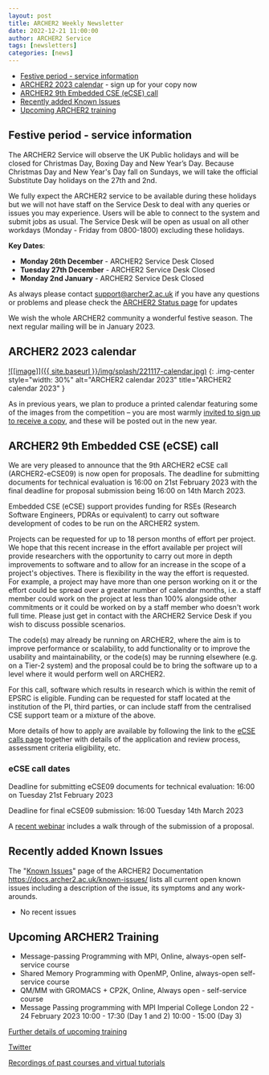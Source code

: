 ```yaml
---
layout: post
title: ARCHER2 Weekly Newsletter
date: 2022-12-21 11:00:00
author: ARCHER2 Service
tags: [newsletters] 
categories: [news]
---
```


- [Festive period - service information](#festive-period---service-information)
- [ARCHER2 2023 calendar](#archer2-2023-calendar) - sign up for your copy now
- [ARCHER2 9th Embedded CSE (eCSE) call](#archer2-9th-embedded-cse-ecse--call)
- [Recently added Known Issues](#recently-added-known-issues)
- [Upcoming ARCHER2 training](#upcoming-archer2-training)

<!--more-->
 

## Festive period - service information

The ARCHER2 Service will observe the UK Public holidays and will be closed for Christmas Day, Boxing Day and New Year’s Day.  Because Christmas Day and New Year's Day fall on Sundays, we will take the official Substitute Day holidays on the 27th and 2nd.

We fully expect the ARCHER2 service to be available during these holidays but we will not have staff on the Service Desk to deal with any queries or issues you may experience. Users will be able to connect to the system and submit jobs as usual. The Service Desk will be open as usual on all other workdays (Monday - Friday from 0800-1800) excluding these holidays.

**Key Dates**:

- **Monday 26th December** - ARCHER2 Service Desk Closed
- **Tuesday 27th December** - ARCHER2 Service Desk Closed
- **Monday 2nd January** - ARCHER2 Service Desk Closed
    
As always please contact [support@archer2.ac.uk](mailto:support@archer2.ac.uk) if you have any questions or problems and please check the [ARCHER2 Status page](https://www.archer2.ac.uk/support-access/status.html#service-alerts) for updates

We wish the whole ARCHER2 community a wonderful festive season.  The next regular mailing will be in January 2023.


## ARCHER2 2023 calendar


<a href="https://bit.ly/ARCHER2-Calendar-2023">
![[image]]({{ site.baseurl }}/img/splash/221117-calendar.jpg)</a>
{: .img-center style="width: 30%" 
alt="ARCHER2 calendar 2023" 
title="ARCHER2 calendar 2023" }


As in previous years, we plan to produce a printed calendar featuring some of the images from the competition – you are most warmly [invited to sign up to receive a copy](https://bit.ly/ARCHER2-Calendar-2023), and these will be posted out in the new year.

## ARCHER2 9th Embedded CSE (eCSE)  call

We are very pleased to announce that the 9th ARCHER2 eCSE call
(ARCHER2-eCSE09) is now open for proposals. The deadline for submitting documents for technical evaluation is 16:00 on 21st February 2023 with the final deadline for proposal submission being 16:00 on 14th March 2023.

Embedded CSE (eCSE) support provides funding for RSEs (Research Software Engineers, PDRAs or equivalent) to carry out software development of codes to be run on the ARCHER2 system.

Projects can be requested for up to 18 person months of effort per project. We hope that this recent increase in the effort available per project will provide researchers with the opportunity to carry out more in depth improvements to software and to allow for an increase in the scope of a project's objectives. There is flexibility in the way the effort is requested. For example, a project may have more than one person working on it or the effort could be spread over a greater number of calendar months, i.e. a staff member could work on the project at less than 100% alongside other commitments or it could be worked on by a staff member who doesn't work full time. Please just get in contact with the ARCHER2 Service Desk if you wish to discuss possible scenarios.

The code(s) may already be running on ARCHER2, where the aim is to improve performance or scalability, to add functionality or to improve the usability and maintainability, or the code(s) may be running elsewhere (e.g. on a Tier-2 system) and the proposal could be to bring the software up to a level where it would perform well on ARCHER2.

For this call, software which results in research which is within the remit of EPSRC is eligible. Funding can be requested for staff located at the institution of the PI, third parties, or can include staff from the centralised CSE support team or a mixture of the above.

More details of how to apply are available by following the link to the [eCSE calls page](https://www.archer2.ac.uk/ecse/) together with details of the application and review process, assessment criteria eligibility, etc.


### eCSE call dates


Deadline for submitting eCSE09 documents for technical evaluation: 16:00 on Tuesday 21st February 2023

Deadline for final eCSE09 submission: 16:00 Tuesday 14th March 2023

A [recent webinar](https://www.archer2.ac.uk/training/courses/220428-ecse-webinar/) includes a walk through of the submission of a proposal.


## Recently added Known Issues
 
The "[Known Issues](https://docs.archer2.ac.uk/known-issues/)" page of the ARCHER2 Documentation
<https://docs.archer2.ac.uk/known-issues/>
lists all current open known issues including a description of the issue, its symptoms and any work-arounds.

- No recent issues


## Upcoming ARCHER2 Training

- Message-passing Programming with MPI, Online, always-open self-service course
- Shared Memory Programming with OpenMP, Online, always-open self-service course
- QM/MM with GROMACS + CP2K, Online, Always open - self-service course
- Message Passing programming with MPI 	Imperial College London 	22 - 24 February 2023 10:00 - 17:30 (Day 1 and 2) 10:00 - 15:00 (Day 3) 


[Further details of upcoming training](https://www.archer2.ac.uk/training/#upcoming-training)

[Twitter](https://twitter.com/ARCHER2_HPC)

[Recordings of past courses and virtual tutorials](https://www.archer2.ac.uk/training/materials/)

